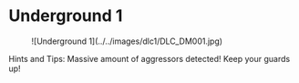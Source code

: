 # Underground 1

<figure markdown>
![Underground 1](../../images/dlc1/DLC_DM001.jpg)
</figure>

Hints and Tips: Massive amount of aggressors detected! Keep your guards up!
